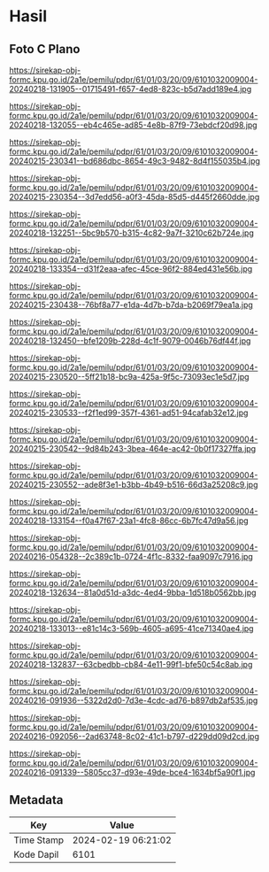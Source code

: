 # Hasil

## Foto C Plano

https://sirekap-obj-formc.kpu.go.id/2a1e/pemilu/pdpr/61/01/03/20/09/6101032009004-20240218-131905--01715491-f657-4ed8-823c-b5d7add189e4.jpg

https://sirekap-obj-formc.kpu.go.id/2a1e/pemilu/pdpr/61/01/03/20/09/6101032009004-20240218-132055--eb4c465e-ad85-4e8b-87f9-73ebdcf20d98.jpg

https://sirekap-obj-formc.kpu.go.id/2a1e/pemilu/pdpr/61/01/03/20/09/6101032009004-20240215-230341--bd686dbc-8654-49c3-9482-8d4f155035b4.jpg

https://sirekap-obj-formc.kpu.go.id/2a1e/pemilu/pdpr/61/01/03/20/09/6101032009004-20240215-230354--3d7edd56-a0f3-45da-85d5-d445f2660dde.jpg

https://sirekap-obj-formc.kpu.go.id/2a1e/pemilu/pdpr/61/01/03/20/09/6101032009004-20240218-132251--5bc9b570-b315-4c82-9a7f-3210c62b724e.jpg

https://sirekap-obj-formc.kpu.go.id/2a1e/pemilu/pdpr/61/01/03/20/09/6101032009004-20240218-133354--d31f2eaa-afec-45ce-96f2-884ed431e56b.jpg

https://sirekap-obj-formc.kpu.go.id/2a1e/pemilu/pdpr/61/01/03/20/09/6101032009004-20240215-230438--76bf8a77-e1da-4d7b-b7da-b2069f79ea1a.jpg

https://sirekap-obj-formc.kpu.go.id/2a1e/pemilu/pdpr/61/01/03/20/09/6101032009004-20240218-132450--bfe1209b-228d-4c1f-9079-0046b76df44f.jpg

https://sirekap-obj-formc.kpu.go.id/2a1e/pemilu/pdpr/61/01/03/20/09/6101032009004-20240215-230520--5ff21b18-bc9a-425a-9f5c-73093ec1e5d7.jpg

https://sirekap-obj-formc.kpu.go.id/2a1e/pemilu/pdpr/61/01/03/20/09/6101032009004-20240215-230533--f2f1ed99-357f-4361-ad51-94cafab32e12.jpg

https://sirekap-obj-formc.kpu.go.id/2a1e/pemilu/pdpr/61/01/03/20/09/6101032009004-20240215-230542--9d84b243-3bea-464e-ac42-0b0f17327ffa.jpg

https://sirekap-obj-formc.kpu.go.id/2a1e/pemilu/pdpr/61/01/03/20/09/6101032009004-20240215-230552--ade8f3e1-b3bb-4b49-b516-66d3a25208c9.jpg

https://sirekap-obj-formc.kpu.go.id/2a1e/pemilu/pdpr/61/01/03/20/09/6101032009004-20240218-133154--f0a47f67-23a1-4fc8-86cc-6b7fc47d9a56.jpg

https://sirekap-obj-formc.kpu.go.id/2a1e/pemilu/pdpr/61/01/03/20/09/6101032009004-20240216-054328--2c389c1b-0724-4f1c-8332-faa9097c7916.jpg

https://sirekap-obj-formc.kpu.go.id/2a1e/pemilu/pdpr/61/01/03/20/09/6101032009004-20240218-132634--81a0d51d-a3dc-4ed4-9bba-1d518b0562bb.jpg

https://sirekap-obj-formc.kpu.go.id/2a1e/pemilu/pdpr/61/01/03/20/09/6101032009004-20240218-133013--e81c14c3-569b-4605-a695-41ce71340ae4.jpg

https://sirekap-obj-formc.kpu.go.id/2a1e/pemilu/pdpr/61/01/03/20/09/6101032009004-20240218-132837--63cbedbb-cb84-4e11-99f1-bfe50c54c8ab.jpg

https://sirekap-obj-formc.kpu.go.id/2a1e/pemilu/pdpr/61/01/03/20/09/6101032009004-20240216-091936--5322d2d0-7d3e-4cdc-ad76-b897db2af535.jpg

https://sirekap-obj-formc.kpu.go.id/2a1e/pemilu/pdpr/61/01/03/20/09/6101032009004-20240216-092056--2ad63748-8c02-41c1-b797-d229dd09d2cd.jpg

https://sirekap-obj-formc.kpu.go.id/2a1e/pemilu/pdpr/61/01/03/20/09/6101032009004-20240216-091339--5805cc37-d93e-49de-bce4-1634bf5a90f1.jpg


## Metadata

| Key        | Value               |
| ---------- | ------------------- |
| Time Stamp | 2024-02-19 06:21:02 |
| Kode Dapil | 6101                |



